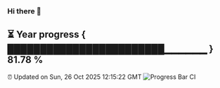### Hi there 👋
⏳ Year progress { ████████████████████████▁▁▁▁▁▁ } 81.78 %
---
⏰ Updated on Sun, 26 Oct 2025 12:15:22 GMT
![Progress Bar CI](https://github.com/Moyi321/Moyi321/workflows/Progress%20Bar%20CI/badge.svg)
